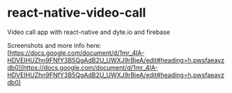 # react-native-video-call
Video call app with react-native and dyte.io and firebase

Screenshots and more info here: [https://docs.google.com/document/d/1mr_4IA-HDVEIHUZhn9FNfY3B5QgAdB2U_UWXJ9rBjeA/edit#heading=h.pwsfaeayzdb0](https://docs.google.com/document/d/1mr_4IA-HDVEIHUZhn9FNfY3B5QgAdB2U_UWXJ9rBjeA/edit#heading=h.pwsfaeayzdb0)
